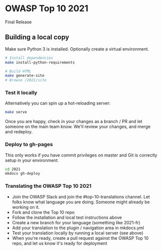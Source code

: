 # OWASP Top 10 2021

Final Release

## Building a local copy

Make sure Python 3 is installed. Optionally create a virtual environment.

```sh
# Install dependencies
make install-python-requirements
```

```sh
# Build HTML
make generate-site
# Browse /2021/site
```

### Test it locally

Alternatively you can spin up a hot-reloading server:

```sh
make serve
```

Once you are happy, check in your changes as a branch / PR and let someone on the main team know. We'll review your changes, and merge and redeploy.

### Deploy to gh-pages

This only works if you have commit privileges on master and Git is correctly setup in your environment.

```sh
cd 2021
mkdocs gh-deploy
```

### Translating the OWASP Top 10 2021

- Join the OWASP Slack and join the #top-10-translations channel. Let folks know what language you are doing. Someone might already be working on it.
- Fork and clone the Top 10 repo
- Follow the installation and local test instructions above
- Create a new branch for your language (something like 2021-fr)
- Add your translation to the plugin / navigation area in mkdocs.yml
- Test your translation locally by running a local server (see above)
- When you're ready, create a pull request against the OWASP Top 10 repo, and let us know it's ready for deployment
